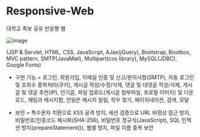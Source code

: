 # Responsive-Web
대학교 족보 공유 반응형 웹

![image](https://user-images.githubusercontent.com/59761622/122669164-066f0b00-d1f7-11eb-9766-9705fbc8f784.png)


(JSP & Servlet, HTML, CSS, JavaScript, AJax(jQuery), Bootstrap, Bootbox, MVC pattern, SMTP(JavaMail), Multipart(cos library), MySQL(JDBC), Google Fonts)

* 구현 기능
= 로그인, 회원가입, 이메일 인증 및 신고/문의사항(SMTP), 자동 로그인 및 조회수 중복처리(쿠키), 게시글 작성/수정/삭제, 댓글 및 대댓글 작성/삭제, 게시글 및 댓글 추천(IP), 인기글, 파일 업로드(게시글 첨부파일, 프로필 이미지) 및 다운로드, 채팅과 메시지함, 안읽은 메시지 알림, 학우 찾기, 페이지네이션, 검색, 모달

* 보안
= 특수문자 치환으로 XSS 공격 방지, 세션 검증으로 URL 비정상 접근 방지, 비밀번호/인증코드 해시화(SHA-256), 비밀번호 정규식(JavaScript), SQL 인젝션 방지(prepareStatement()), 웹셸 방지, 파일 이름 중복 보안
